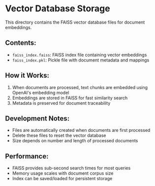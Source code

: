 # Vector Database Storage

This directory contains the FAISS vector database files for document embeddings.

## Contents:
- `faiss_index.faiss`: FAISS index file containing vector embeddings
- `faiss_index.pkl`: Pickle file with document metadata and mappings

## How it Works:
1. When documents are processed, text chunks are embedded using OpenAI's embedding model
2. Embeddings are stored in FAISS for fast similarity search
3. Metadata is preserved for document traceability

## Development Notes:
- Files are automatically created when documents are first processed
- Delete these files to reset the vector database
- Size depends on number and length of processed documents

## Performance:
- FAISS provides sub-second search times for most queries
- Memory usage scales with document corpus size
- Index can be saved/loaded for persistent storage
